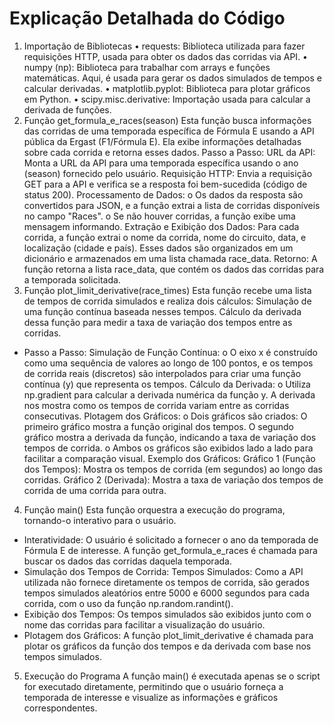 
# Explicação Detalhada do Código

1. Importação de Bibliotecas
•	requests: Biblioteca utilizada para fazer requisições HTTP, usada para obter os dados das corridas via API.
•	numpy (np): Biblioteca para trabalhar com arrays e funções matemáticas. Aqui, é usada para gerar os dados simulados de tempos e calcular derivadas.
•	matplotlib.pyplot: Biblioteca para plotar gráficos em Python.
•	scipy.misc.derivative: Importação usada para calcular a derivada de funções.
2. Função get_formula_e_races(season)
Esta função busca informações das corridas de uma temporada específica de Fórmula E usando a API pública da Ergast (F1/Fórmula E). Ela exibe informações detalhadas sobre cada corrida e retorna esses dados.
Passo a Passo:
URL da API: Monta a URL da API para uma temporada específica usando o ano (season) fornecido pelo usuário.
Requisição HTTP: Envia a requisição GET para a API e verifica se a resposta foi bem-sucedida (código de status 200).
Processamento de Dados:
o	Os dados da resposta são convertidos para JSON, e a função extrai a lista de corridas disponíveis no campo "Races".
o	Se não houver corridas, a função exibe uma mensagem informando.
Extração e Exibição dos Dados: Para cada corrida, a função extrai o nome da corrida, nome do circuito, data, e localização (cidade e país). Esses dados são organizados em um dicionário e armazenados em uma lista chamada race_data.
Retorno: A função retorna a lista race_data, que contém os dados das corridas para a temporada solicitada.
3. Função plot_limit_derivative(race_times)
Esta função recebe uma lista de tempos de corrida simulados e realiza dois cálculos:
Simulação de uma função contínua baseada nesses tempos.
Cálculo da derivada dessa função para medir a taxa de variação dos tempos entre as corridas.
- Passo a Passo:
Simulação de Função Contínua:
o	O eixo x é construído como uma sequência de valores ao longo de 100 pontos, e os tempos de corrida reais (discretos) são interpolados para criar uma função contínua (y) que representa os tempos.
Cálculo da Derivada:
o	Utiliza np.gradient para calcular a derivada numérica da função y. A derivada nos mostra como os tempos de corrida variam entre as corridas consecutivas.
Plotagem dos Gráficos:
o	Dois gráficos são criados:
O primeiro gráfico mostra a função original dos tempos.
O segundo gráfico mostra a derivada da função, indicando a taxa de variação dos tempos de corrida.
o	Ambos os gráficos são exibidos lado a lado para facilitar a comparação visual.
Exemplo dos Gráficos:
Gráfico 1 (Função dos Tempos): Mostra os tempos de corrida (em segundos) ao longo das corridas.
Gráfico 2 (Derivada): Mostra a taxa de variação dos tempos de corrida de uma corrida para outra.
4. Função main()
Esta função orquestra a execução do programa, tornando-o interativo para o usuário.
- Interatividade:
O usuário é solicitado a fornecer o ano da temporada de Fórmula E de interesse.
A função get_formula_e_races é chamada para buscar os dados das corridas daquela temporada.
- Simulação dos Tempos de Corrida:
Tempos Simulados: Como a API utilizada não fornece diretamente os tempos de corrida, são gerados tempos simulados aleatórios entre 5000 e 6000 segundos para cada corrida, com o uso da função np.random.randint().
- Exibição dos Tempos:
Os tempos simulados são exibidos junto com o nome das corridas para facilitar a visualização do usuário.
- Plotagem dos Gráficos:
A função plot_limit_derivative é chamada para plotar os gráficos da função dos tempos e da derivada com base nos tempos simulados.
5. Execução do Programa
A função main() é executada apenas se o script for executado diretamente, permitindo que o usuário forneça a temporada de interesse e visualize as informações e gráficos correspondentes.
